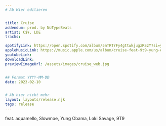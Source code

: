```yaml
---
# Ab Hier editieren


title: Cruise
addendum: prod. by NoTypeBeats
artist: €$¥, LDE
tracks:

spotifyLink: https://open.spotify.com/album/5nTRTrFy4gttwkjugzRSzY?si=yGpwJb1tQQ2VqmmXpL5YyQ
appleMusicLink: https://music.apple.com/us/album/cruise-feat-9t9-yung-obama-loki-savage-aquamello-slowmoe/1665813862
youtubeLink: 
downloadLink: 
previewIimageUrl: /assets/images/cruise_web.jpg


## Format YYYY-MM-DD
date: 2023-02-10


# Ab hier nicht mehr
layout: layouts/release.njk
tags: release
---
```


feat. aquamello, Slowmoe, Yung Obama, Loki Savage, 9T9
